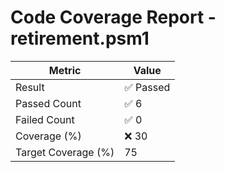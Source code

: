 # Code Coverage Report - retirement.psm1
| Metric          | Value       |
|-----------------|-------------|
| Result          | ✅ Passed |
| Passed Count    | ✅ 6 |
| Failed Count    | ✅ 0 |
| Coverage (%)    | ❌ 30 |
| Target Coverage (%) | 75 |

